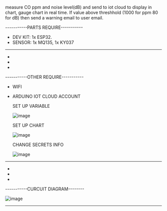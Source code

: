 measure CO ppm and noise level(dB) and send to iot cloud to display in chart, gauge chart in real time. If value above threshhold (1000 for ppm
80 for dB) then send a warning email to user email.
 
 -----------PARTS REQUIRE-----------
 
  - DEV KIT: 1x ESP32.
  - SENSOR: 1x MQ135, 1x KY037
  
 -----------------------------------
 
 
 -
 -
 -
 
 
 
 
 
 
 
 
 
 
 -----------OTHER REQUIRE-----------
 
  - WIFI 
  
  - ARDUINO IOT CLOUD ACCOUNT
    
    SET UP VARIABLE 
    
    ![image](https://user-images.githubusercontent.com/27564856/209491443-90feed54-1e1e-4d45-a9c5-a6d7093f0559.png)



    SET UP CHART
    
    ![image](https://user-images.githubusercontent.com/27564856/209491484-a2469abf-650f-4f8c-9b29-af27ab44e40c.png)



    CHANGE SECRETS INFO  
    
    ![image](https://user-images.githubusercontent.com/27564856/209492097-d50d6c79-ef1c-4793-8cd5-79a1d846aff1.png)

----------------------------------

 
 -
 -
 -
 
 
 
 
-----------CURCUIT DIAGRAM--------
 
![image](https://user-images.githubusercontent.com/27564856/209489342-41321209-a558-415c-bdbd-cecda34ae5b5.png)

----------------------------------


